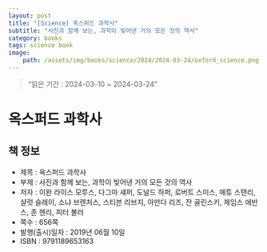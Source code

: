 ```yaml
---
layout: post
title: "[Science] 옥스퍼드 과학사"
subtitle: "사진과 함께 보는, 과학이 빚어낸 거의 모든 것의 역사"
category: books
tags: science book
image:
    path: /assets/img/books/science/2024/2024-03-24/oxford_science.png
---
```


> “읽은 기간 : 2024-03-10 ~ 2024-03-24”

# 옥스퍼드 과학사

## 책 정보
- 제목 : 옥스퍼드 과학사
- 부제 : 사진과 함께 보는, 과학이 빚어낸 거의 모든 것의 역사
- 저자 : 이완 라이스 모루스, 다그마 섀퍼, 도널드 하퍼, 로버트 스미스, 매튜 스탠리, 샬럿 슬레이, 소냐 브렌처스, 스티븐 리브지, 아만다 리즈, 잔 골린스키, 제임스 에반스, 존 헨리, 피터 볼러
- 쪽수 : 656쪽
- 발행(출시)일자 : 2019년 06월 10일
- ISBN : 9791189653163